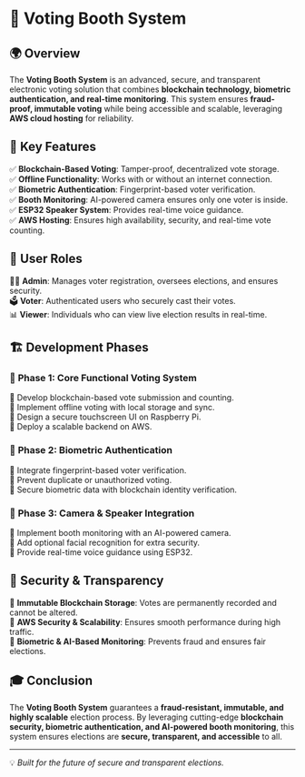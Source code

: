 # 🚀 **Voting Booth System**

## 🌍 **Overview**
The **Voting Booth System** is an advanced, secure, and transparent electronic voting solution that combines **blockchain technology, biometric authentication, and real-time monitoring**. This system ensures **fraud-proof, immutable voting** while being accessible and scalable, leveraging **AWS cloud hosting** for reliability.

## 🎯 **Key Features**
✅ **Blockchain-Based Voting**: Tamper-proof, decentralized vote storage.  
✅ **Offline Functionality**: Works with or without an internet connection.  
✅ **Biometric Authentication**: Fingerprint-based voter verification.  
✅ **Booth Monitoring**: AI-powered camera ensures only one voter is inside.  
✅ **ESP32 Speaker System**: Provides real-time voice guidance.  
✅ **AWS Hosting**: Ensures high availability, security, and real-time vote counting.  

## 👤 **User Roles**
👨‍💼 **Admin**: Manages voter registration, oversees elections, and ensures security.  
🗳 **Voter**: Authenticated users who securely cast their votes.  
📊 **Viewer**: Individuals who can view live election results in real-time.  

## 🏗 **Development Phases**
### 🔹 **Phase 1: Core Functional Voting System**
🔹 Develop blockchain-based vote submission and counting.  
🔹 Implement offline voting with local storage and sync.  
🔹 Design a secure touchscreen UI on Raspberry Pi.  
🔹 Deploy a scalable backend on AWS.  

### 🔹 **Phase 2: Biometric Authentication**
🔹 Integrate fingerprint-based voter verification.  
🔹 Prevent duplicate or unauthorized voting.  
🔹 Secure biometric data with blockchain identity verification.  

### 🔹 **Phase 3: Camera & Speaker Integration**
🔹 Implement booth monitoring with an AI-powered camera.  
🔹 Add optional facial recognition for extra security.  
🔹 Provide real-time voice guidance using ESP32.  

## 🔐 **Security & Transparency**
🔹 **Immutable Blockchain Storage**: Votes are permanently recorded and cannot be altered.  
🔹 **AWS Security & Scalability**: Ensures smooth performance during high traffic.  
🔹 **Biometric & AI-Based Monitoring**: Prevents fraud and ensures fair elections.  

## 🎓 **Conclusion**
The **Voting Booth System** guarantees a **fraud-resistant, immutable, and highly scalable** election process. By leveraging cutting-edge **blockchain security, biometric authentication, and AI-powered booth monitoring**, this system ensures elections are **secure, transparent, and accessible** to all.

---

💡 _Built for the future of secure and transparent elections._
